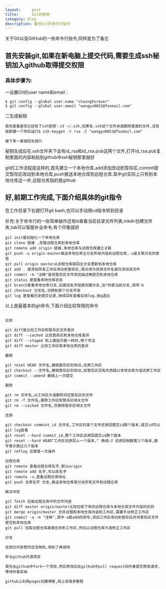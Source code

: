```yaml
---
layout:     post
title:      Git的使用
category: blog
description: 备份Git的命令行指令
---
```


关于Git以及GitHub的一些命令行指令,同样是为了备忘

<h2>首先安装git,如果在新电脑上提交代码,需要生成ssh秘钥加入github取得提交权限</h2>

<h3>具体步骤为:</h3>

一设置Git的user name和email：

```
$ git config --global user.name "chaingForever"
$ git config --global user.email "wangyu0653@foxmail.com"
```

二生成秘钥
```
首先查看是否已经有了ssh密钥：cd ~/.ssh,如果有.ssh这个文件夹就删除里面的文件,没有就新建一个然后运行$ ssh-keygen -t rsa -C "wangyu0653@foxmail.com"

接下来一直按回车就行
```
秘钥生成后在.ssh文件夹下会有id_rsa和id_rsa.pub这两个文件,打开id_rsa.pub复制里面的内容粘贴到github中ssh秘钥那里就好

git的工作流程是这样的,首先建立一个本地仓库,add添加改动到暂存区,commit提交暂存区改动到本地仓库,push推送本地仓库到远程仓库.其中git实际上只有到本地仓库这一步,远程仓库指的是github

<h2>好,前期工作完成,下面介绍具体的git指令</h2>

在工作目录下右键打开git bash,也可以手动用cd指令转到目录

补充:关于命令行的一些简单操作还有ls查看当前目录文件列表,mkdir创建文件夹,tab可以智能补全命令,有个印象就好

```
git init是初始化一个本地仓库
git clone 链接 ,克隆远程仓库到本地仓库
git remote add origin 链接,本地仓库与远程仓库建立关联
git push -u origin master推送本地仓库主分支所有内容到远程仓库,-u是关联分支的意思
git pull origin master从远程仓库取回主分支更新到本地仓库
git add . 是添加所有工作区改动到暂存区,把点改为具体文件名是仅添加该文件
git commit -m "注释"是将暂存区文件添加描述再提交到本地仓库
git status 是查看本地仓库状态
git branch查看本地仓库分支,后面加名字就是创建分支,加*的是当前分支,简写-b
git checkout 分支名,切换到某个分支开发
git log 是查看历史提交记录,继续回车查看后续log.按q退出
```
以上是最基本的git命令,下面介绍比较常用的命令
```

比较

git diff是比较工作区和暂存区文件差异
git diff --cached 比较暂存区和本地仓库差异
git diff --staged 和上面指令是一样的,换个写法
git diff master 比较工作区和本地仓库的差异

撤销

git reset HEAD 文件名,撤销暂存区的改动,还原工作区
git checkout --文件名,撤销暂存区的改动,如暂存区没有东西就以本地仓库为准还原工作区
git commit --amend 撤销上一次提交

删除

git rm 文件名,以工作区为准删除对应暂存区的文件
git rm -f 文件名,删除工作区和暂存区相关文件
git rm --cached 文件名,仅删除暂存区相关文件

还原

git checkout commint_id 文件名,工作区的某个文件还原回提交id那个版本,提交id可以git log查看
git reset --hard commit_id,整个工作区还原回提交id那个版本
git reset --hard HEAD^工作区还原回上一个版本,^ 换成~2 还原回倒数第三个版本,数字表示跳过几个版本
git reflog 还原某一次操作

远程仓库
git remote 查看远程仓库名字,默认origin
git remote add 名字,可以改名字
git remote -v,查看远程仓库地址
git push 仓库名字 分支,推送本地仓库某分支所有文件到远程仓库

解决冲突

git fetch 拉取远程仓库中的文件内容
git diff master origin/master比较拉取下来的远程仓库与本地仓库文件内容的区别
git merge origin/master 合并远程和本地仓库内容到工作区,需要手动修正工作区
git commit -a -m "注释",其中-a是add的简写,添加工作区改动到暂存区并将暂存区文件提交到本地仓库
git pull 拉取远程仓库直接合并到工作区,然后以远程仓库为准修正工作区

分支

这部分内容暂时还没用到,用到了再说吧

参与github开源项目

首先在github中fork一个项目,然后修改后在github中pull request向作者提交修改请求,等待作者采纳

github上利用pages创建博客,网上有很多教程

```